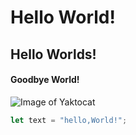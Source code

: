 # Hello World!
## Hello Worlds!
#### Goodbye World!

![Image of Yaktocat](https://octodex.github.com/images/yaktocat.png)


``` javascript
let text = "hello,World!";
```
